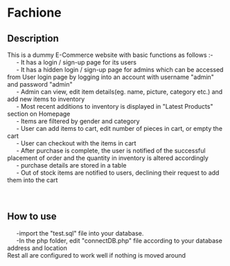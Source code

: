 # Fachione

<h2>Description</br></h2>
This is a dummy E-Commerce website with basic functions as follows :- </br>
    &ensp;&ensp;&ensp;- It has a login / sign-up page for its users </br>
    &ensp;&ensp;&ensp;- It has a hidden login / sign-up page for admins which can be accessed from User login page by logging into an account with username "admin" and password "admin" </br>
    &ensp;&ensp;&ensp;- Admin can view, edit item details(eg. name, picture, category etc.) and add new items to inventory </br>
    &ensp;&ensp;&ensp;- Most recent additions to inventory is displayed in "Latest Products" section on Homepage </br>
   &ensp;&ensp;&ensp;- Items are filtered by gender and category </br>
   &ensp;&ensp;&ensp;- User can add items to cart, edit number of pieces in cart, or empty the cart </br>
   &ensp;&ensp;&ensp;- User can checkout with the items in cart </br>
  &ensp;&ensp;&ensp;- After purchase is complete, the user is notified of the successful placement of order and the quantity in inventory is altered accordingly </br>
    &ensp;&ensp;&ensp;- purchase details are stored in a table </br>
    &ensp;&ensp;&ensp;- Out of stock items are notified to users, declining their request to add them into the cart </br></br></br>
    
<h2>How to use</br></h2>
&ensp;&ensp;&ensp;-import the "test.sql" file into your database.</br>
&ensp;&ensp;&ensp;-In the php folder, edit "connectDB.php" file according to your database address and location</br>
Rest all are configured to work well if nothing is moved around
    
    
    
